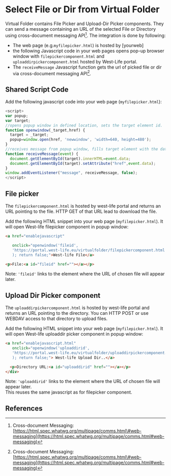 # Select File or Dir from Virtual Folder

Virtual Folder contains File Picker and Upload-Dir Picker components. They can send a message containing an URL of the selected File or Directory using cross-document messaging API[^1]. 
The integration is done by following:
* The web page \(e.g.`myfilepicker.html`\) is hosted by \[yourweb\]
* the following Javascript code in your web pages opens pop-up browser window with `filepickercomponent.html` and `uploaddirpickercomponent.html` hosted by West-Life portal.
* The `receiveMessage` Javascript function gets the url of picked file or dir via cross-document messaging API[^1]. 

## Shared Script Code

Add the following javascript code into your web page \(`myfilepicker.html`\):

```javascript
<script>
var popup;
var target;
//opens popup window in defined location, sets the target element id.
function openwindow(_target,href) {
  target = _target;
  popup=window.open(href, 'newwindow', 'width=640, height=480');
}
//receives message from popup window, fills target element with the data received
function receiveMessage(event) {
  document.getElementById(target).innerHTML=event.data;
  document.getElementById(target).setAttribute("href",event.data);
}
window.addEventListener("message", receiveMessage, false);
</script>
```

## File picker

The `filepickercomponent.html` is hosted by west-life portal and returns an URL pointing to the file. HTTP GET of that URL lead to download the file.

Add the following HTML snippet into your web page \(`myfilepicker.html`\). It will open West-life filepicker component in popup window:

```html
<a href="enablejavascript"

   onclick="openwindow('fileid',
   'https://portal.west-life.eu/virtualfolder/filepickercomponent.html'
   ); return false;">West-life File</a>

<p>File:<a id="fileid" href=""></a></p>
```

Note: `'fileid'` links to the element where the URL of chosen file will appear later.

## Upload Dir Picker component

The `uploaddirpickercomponent.html` is hosted by west-life portal and returns an URL pointing to the directory. You can HTTP POST or use WEBDAV access to that directory to upload files.

Add the following HTML snippet into your web page \(`myfilepicker.html`\). It will open West-life  uploaddir picker component in popup window:

```html
<a href="enablejavascript.html" 
   onclick="openwindow('uploaddirid',
   'https://portal.west-life.eu/virtualfolder/uploaddirpickercomponent.html'
   ); return false;"> West-life Upload Dir..</a>

  <p>Directory URL:<a id="uploaddirid" href=""></a></p>
</div>
```

Note: `'uploaddirid'` links to the element where the URL of chosen file will appear later.  
This reuses the same javascript as for filepicker component.

## References

[^1]:Cross-document Messaging: [https://html.spec.whatwg.org/multipage/comms.html\#web-messaging](https://html.spec.whatwg.org/multipage/comms.html#web-messaging)


